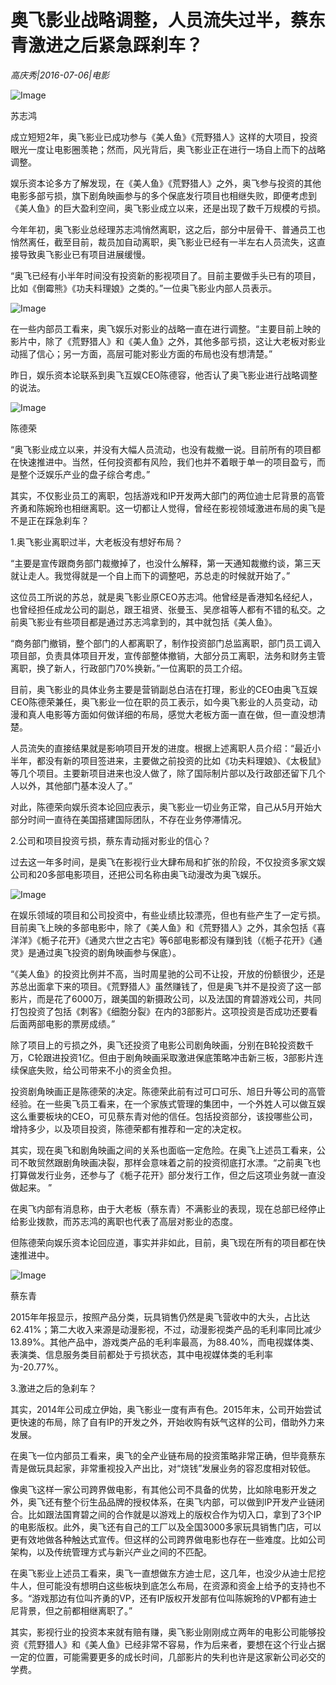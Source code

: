 # 奥飞影业战略调整，人员流失过半，蔡东青激进之后紧急踩刹车？

*高庆秀|2016-07-06|电影*

![Image](http://static.ylzbl.com/uploads/ueditor/php/upload/image/20170809/1502248828199034.jpeg)

苏志鸿

成立短短2年，奥飞影业已成功参与《美人鱼》《荒野猎人》这样的大项目，投资眼光一度让电影圈羡艳；然而，风光背后，奥飞影业正在进行一场自上而下的战略调整。

娱乐资本论多方了解发现，在《美人鱼》《荒野猎人》之外，奥飞参与投资的其他电影多部亏损，旗下剧角映画参与的多个保底发行项目也相继失败，即便考虑到《美人鱼》的巨大盈利空间，奥飞影业成立以来，还是出现了数千万规模的亏损。

今年年初，奥飞影业总经理苏志鸿悄然离职，这之后，部分中层骨干、普通员工也悄然离任，截至目前，裁员加自动离职，奥飞影业已经有一半左右人员流失，这直接导致奥飞影业已有项目进展缓慢。

“奥飞已经有小半年时间没有投资新的影视项目了。目前主要做手头已有的项目，比如《倒霉熊》《功夫料理娘》之类的。”一位奥飞影业内部人员表示。

![Image](http://p1.pstatp.com/large/31f50000f35945309cea)

在一些内部员工看来，奥飞娱乐对影业的战略一直在进行调整。“主要目前上映的影片中，除了《荒野猎人》和《美人鱼》之外，其他多部亏损，这让大老板对影业动摇了信心；另一方面，高层可能对影业方面的布局也没有想清楚。”

昨日，娱乐资本论联系到奥飞互娱CEO陈德容，他否认了奥飞影业进行战略调整的说法。

![Image](http://p1.pstatp.com/large/3203000087de41aa8736)

陈德荣

“奥飞影业成立以来，并没有大幅人员流动，也没有裁撤一说。目前所有的项目都在快速推进中。当然，任何投资都有风险，我们也并不着眼于单一的项目盈亏，而是整个泛娱乐产业的盘子综合考虑。”

其实，不仅影业员工的离职，包括游戏和IP开发两大部门的两位迪士尼背景的高管齐勇和陈婉玲也相继离职。这一切都让人觉得，曾经在影视领域激进布局的奥飞是不是正在踩急刹车？

1.奥飞影业离职过半，大老板没有想好布局？

“主要是宣传跟商务部门裁撤掉了，也没什么解释，第一天通知裁撤约谈，第三天就让走人。我觉得就是一个自上而下的调整吧，苏总走的时候就开始了。”

这位员工所说的苏总，就是奥飞影业原CEO苏志鸿。他曾经是香港知名经纪人，也曾经担任成龙公司的副总，跟王祖贤、张曼玉、吴彦祖等人都有不错的私交。之前奥飞影业有些项目都是通过苏志鸿拿到的，其中就包括《美人鱼》。

“商务部门撤销，整个部门的人都离职了，制作投资部门总监离职，部门员工调入项目部，负责具体项目开发，宣传部整体撤销，大部分员工离职，法务和财务主管离职，换了新人，行政部门70%换新。”一位离职的员工介绍。

目前，奥飞影业的具体业务主要是营销副总白洁在打理，影业的CEO由奥飞互娱CEO陈德荣兼任，奥飞影业一位在职的员工表示，如今奥飞影业的人员变动，动漫和真人电影等方面如何做详细的布局，感觉大老板方面一直在做，但一直没想清楚。

人员流失的直接结果就是影响项目开发的进度。根据上述离职人员介绍：“最近小半年，都没有新的项目签进来，主要做之前投资的比如《功夫料理娘》、《太极鼠》等几个项目。主要新项目进来也没人做了，除了国际制片部以及行政部还留下几个人以外，其他部门基本没人了。”

对此，陈德荣向娱乐资本论回应表示，奥飞影业一切业务正常，自己从5月开始大部分时间一直待在美国搭建国际团队，不存在业务停滞情况。

2.公司和项目投资亏损，蔡东青动摇对影业的信心？

过去这一年多时间，是奥飞在影视行业大肆布局和扩张的阶段，不仅投资多家文娱公司和20多部电影项目，还把公司名称由奥飞动漫改为奥飞娱乐。

![Image](http://p1.pstatp.com/large/3203000087e07b2a8a7e)

在娱乐领域的项目和公司投资中，有些业绩比较漂亮，但也有些产生了一定亏损。目前奥飞上映的多部电影中，除了《美人鱼》和《荒野猎人》之外，其余包括《喜洋洋》《栀子花开》《通灵六世之古宅》等6部电影都没有赚到钱（《栀子花开》《通灵》是通过奥飞投资的剧角映画参与保底）。

“《美人鱼》的投资比例并不高，当时周星驰的公司不让投，开放的份额很少，还是苏总出面拿下来的项目。《荒野猎人》虽然赚钱了，但是奥飞并不是投资了这一部影片，而是花了6000万，跟美国的新摄政公司，以及法国的育碧游戏公司，共同打包投资了包括《刺客》《细胞分裂》在内的3部影片。这项投资是否成功还要看后面两部电影的票房成绩。”

除了项目上的亏损之外，奥飞还投资了电影公司剧角映画，分别在B轮投资数千万，C轮跟进投资1亿。但由于剧角映画采取激进保底策略冲击新三板，3部影片连续保底失败，给公司带来不小的资金负担。

投资剧角映画正是陈德荣的决定。陈德荣此前有过可口可乐、旭日升等公司的高管经验。在一些奥飞员工看来，在一个家族式管理的集团中，一个外姓人可以做互娱这么重要板块的CEO，可见蔡东青对他的信任。包括投资部分，该投哪些公司，增持多少，以及项目投资，陈德荣都有推荐和一定的决定权。

其实，现在奥飞和剧角映画之间的关系也面临一定危险。在奥飞上述员工看来，公司不敢贸然跟剧角映画决裂，那样会意味着之前的投资彻底打水漂。“之前奥飞也打算做发行业务，还参与了《栀子花开》部分发行工作，但之后这项业务就一直没做起来。 ”

在奥飞内部有消息称，由于大老板（蔡东青）不满影业的表现，现在总部已经停止给影业拨款，而苏志鸿的离职也代表了高层对影业的态度。

但陈德荣向娱乐资本论回应道，事实并非如此，目前，奥飞现在所有的项目都在快速推进中。

![Image](http://p3.pstatp.com/large/31f80005005013ba3f07)

蔡东青

2015年年报显示，按照产品分类，玩具销售仍然是奥飞营收中的大头，占比达62.41%；第二大收入来源是动漫影视，不过，动漫影视类产品的毛利率同比减少13.89%。其他产品中，游戏类产品的毛利率最高，为88.40%，而电视媒体类、表演类、信息服务类目前都处于亏损状态，其中电视媒体类的毛利率为-20.77%。

3.激进之后的急刹车？

其实，2014年公司成立伊始，奥飞影业一度有声有色。2015年末，公司开始尝试更快速的布局，除了自有IP的开发之外，开始收购有妖气这样的公司，借助外力来发展。

在奥飞一位内部员工看来，奥飞的全产业链布局的投资策略非常正确，但毕竟蔡东青是做玩具起家，非常重视投入产出比，对“烧钱”发展业务的容忍度相对较低。

像奥飞这样一家公司跨界做电影，有其他公司不具备的优势，比如除电影开发之外，奥飞还有整个衍生品品牌的授权体系，在奥飞内部，可以做到IP开发产业链闭合。比如跟法国育碧之间的合作就是以游戏上的版权合作为切入口，拿到了3个IP的电影版权。此外，奥飞还有自己的工厂以及全国3000多家玩具销售门店，可以更有效地做各种触达式宣传。但这样的公司跨界做电影也存在一些难度。比如公司架构，以及传统管理方式与新兴产业之间的不匹配。

在奥飞影业上述员工看来，奥飞一直想做东方迪士尼，这几年，也没少从迪士尼挖牛人，但可能没有想明白这些板块到底怎么布局，在资源和资金上给予的支持也不多。“游戏那边有位叫齐勇的VP，还有IP版权开发部有位叫陈婉玲的VP都有迪士尼背景，但之前都相继离职了。”

其实，影视行业的投资本来就有赔有赚，奥飞影业刚刚成立两年的电影公司能够投资《荒野猎人》和《美人鱼》已经非常不容易，作为后来者，要想在这个行业占据一定的位置，可能需要更多的成长时间，几部影片的失利也许是这家新公司必交的学费。

